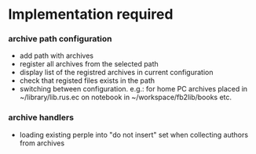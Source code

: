 # Implementation required

### archive path configuration
- add path with archives
- register all archives from the selected path
- display list of the registred archives in current configuration
- check that registed files exists in the path
- switching between configuration. e.g.: for home PC archives placed in ~/library/lib.rus.ec on notebook in ~/workspace/fb2lib/books etc.
 

### archive handlers
- loading existing perple into "do not insert" set when collecting authors from archives


